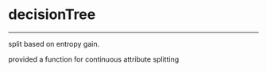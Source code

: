 # decisionTree
---
split based on entropy gain.

provided a function for continuous attribute splitting
